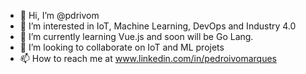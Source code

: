 - 👋 Hi, I’m @pdrivom
- 👀 I’m interested in IoT, Machine Learning, DevOps and Industry 4.0
- 🌱 I’m currently learning Vue.js and soon will be Go Lang.
- 💞️ I’m looking to collaborate on IoT and ML projets
- 📫 How to reach me at www.linkedin.com/in/pedroivomarques

<!---
pdrivom/pdrivom is a ✨ special ✨ repository because its `README.md` (this file) appears on your GitHub profile.
You can click the Preview link to take a look at your changes.
--->

